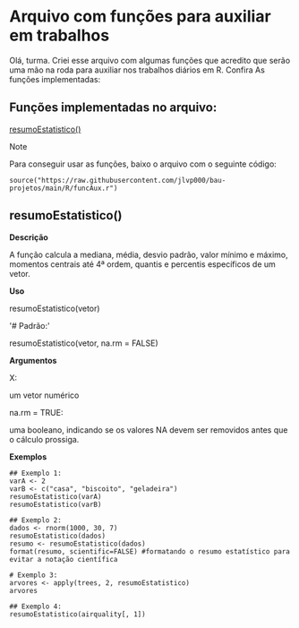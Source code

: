 <h1>Arquivo com funções para auxiliar em trabalhos</h1>

<p>Olá, turma. Criei esse arquivo com algumas funções que acredito que serão uma mão na roda para auxiliar nos trabalhos diários em R. Confira As funções implementadas:</p>

<h2>Funções implementadas no arquivo:</h2>

[resumoEstatistico()](https://github.com/jlvp000/bau-projetos/edit/main/R/README.md#resumoestatistico)

> [!NOTE]
> Para conseguir usar as funções, baixo o arquivo com o seguinte código:
> 
> ```source("https://raw.githubusercontent.com/jlvp000/bau-projetos/main/R/funcAux.r")```

<h2>resumoEstatistico()</h2>

**Descrição**
<p>A função calcula a mediana, média, desvio padrão, valor mínimo e máximo, momentos centrais até 4ª ordem, quantis e percentis específicos de um  vetor.</p>

**Uso**

  resumoEstatistico(vetor)
  
  '# Padrão:'
  
  resumoEstatistico(vetor, na.rm = FALSE)

**Argumentos**

  X:
  
  um vetor numérico
    
  na.rm = TRUE:
  
  uma booleano, indicando se os valores NA devem ser removidos antes que o cálculo prossiga.

**Exemplos**

```
## Exemplo 1:
varA <- 2
varB <- c("casa", "biscoito", "geladeira")
resumoEstatistico(varA)
resumoEstatistico(varB)

## Exemplo 2: 
dados <- rnorm(1000, 30, 7)
resumoEstatistico(dados)
resumo <- resumoEstatistico(dados)
format(resumo, scientific=FALSE) #formatando o resumo estatístico para evitar a notação científica

# Exemplo 3:
arvores <- apply(trees, 2, resumoEstatistico)
arvores

## Exemplo 4:
resumoEstatistico(airquality[, 1])
```
